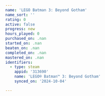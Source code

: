 ```yaml
---
name: 'LEGO Batman 3: Beyond Gotham'
name_sort: ''
rating: 0
active: false
progress: new
hours_played: 0
purchased_on: .nan
started_on: .nan
beaten_on: .nan
completed_on: .nan
mastered_on: .nan
identifiers:
  - type: steam
    appid: '313690'
    name: 'LEGO® Batman™ 3: Beyond Gotham'
    synced_on: '2024-10-04'

---
```

